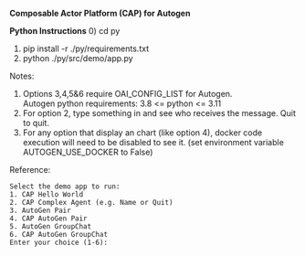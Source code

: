 **Composable Actor Platform (CAP) for Autogen**

**Python Instructions**
0) cd py
1) pip install -r ./py/requirements.txt
2) python ./py/src/demo/app.py

Notes:
1) Options 3,4,5&6 require OAI_CONFIG_LIST for Autogen.  
   Autogen python requirements: 3.8 <= python <= 3.11
2) For option 2, type something in and see who receives the message.  Quit to quit.
3) For any option that display an chart (like option 4), docker code execution will need to be disabled to see it. (set environment variable AUTOGEN_USE_DOCKER to False)

Reference:
```
Select the demo app to run:
1. CAP Hello World
2. CAP Complex Agent (e.g. Name or Quit)
3. AutoGen Pair
4. CAP AutoGen Pair
5. AutoGen GroupChat
6. CAP AutoGen GroupChat
Enter your choice (1-6):
```

